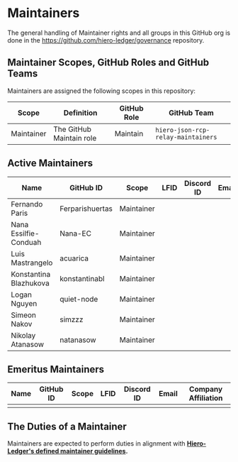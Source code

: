 # Maintainers

The general handling of Maintainer rights and all groups in this GitHub org is done in the https://github.com/hiero-ledger/governance repository.

## Maintainer Scopes, GitHub Roles and GitHub Teams

Maintainers are assigned the following scopes in this repository:

| Scope      | Definition               | GitHub Role | GitHub Team                        |
| ---------- | ------------------------ | ----------- | ---------------------------------- |
| Maintainer | The GitHub Maintain role | Maintain    | `hiero-json-rcp-relay-maintainers` |

## Active Maintainers

<!-- Please keep this sorted alphabetically by github -->

| Name                   | GitHub ID       | Scope      | LFID | Discord ID | Email | Company Affiliation |
|----------------------- | --------------- | ---------- | ---- | ---------- | ----- | ------------------- |
| Fernando Paris         | Ferparishuertas | Maintainer |      |            |       | Hashgraph           |
| Nana Essilfie-Conduah  | Nana-EC         | Maintainer |      |            |       | Hashgraph           |
| Luis Mastrangelo       | acuarica        | Maintainer |      |            |       | Hashgraph           |
| Konstantina Blazhukova | konstantinabl   | Maintainer |      |            |       | LimeChain           |
| Logan Nguyen           | quiet-node      | Maintainer |      |            |       | Hashgraph           |
| Simeon Nakov           | simzzz          | Maintainer |      |            |       | LimeChain           |
| Nikolay Atanasow       | natanasow       | Maintainer |      |            |       | LimeChain           |

## Emeritus Maintainers

| Name | GitHub ID | Scope | LFID | Discord ID | Email | Company Affiliation |
|----- | --------- | ----- | ---- | ---------- | ----- | ------------------- |
|      |           |       |      |            |       |                     |

## The Duties of a Maintainer

Maintainers are expected to perform duties in alignment with **[Hiero-Ledger's defined maintainer guidelines](https://github.com/hiero-ledger/governance/blob/main/roles-and-groups.md#maintainers).**
